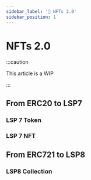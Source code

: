 ```yaml
---
sidebar_label: '📖 NFTs 2.0'
sidebar_position: 1
---
```


# NFTs 2.0

:::caution

This article is a WIP

:::

## From ERC20 to LSP7

### LSP 7 Token

### LSP 7 NFT

## From ERC721 to LSP8

### LSP8 Collection
